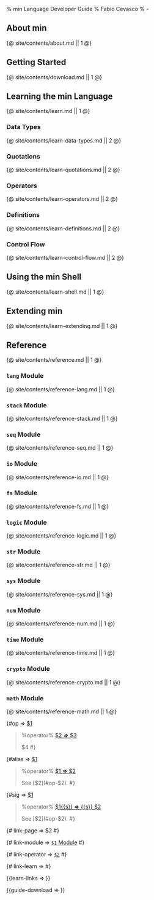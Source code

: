 % min Language Developer Guide
% Fabio Cevasco
% -

<style>
.reference-title {
  font-size: 120%;  
  font-weight: 600;
}
.min-terminal {
    -moz-background-clip: padding;
    -webkit-background-clip: padding-box;
    background-clip: padding-box;
    -webkit-border-radius: 3px;
    -moz-border-radius: 3px;
    border-radius: 3px;
    margin: 10px auto;
    padding: 2px 4px 0 4px;
    box-shadow: 0 1px 3px rgba(0, 0, 0, 0.1);
    text-shadow: 0 1px 0 rgba(255, 255, 255, 0.8);
    color: #eee;
    background-color: #222;
    border: 1px solid #ccc;
    white-space: pre;
    padding: 0 3px;
    border: 2px solid #999;
    border-top: 10px solid #999;
}
.min-terminal p {
  margin: 0 auto;  
}
.min-terminal p, .min-terminal p:first-child {
    margin-top: 0;
    margin-bottom: 0;
    text-shadow: none;
    font-weight: normal;
    font-family: "Source Code Pro", "Monaco", "DejaVu Sans Mono", "Courier New", monospace;
    font-size: 85%;
    color: #eee;
}
</style>

## About min

{@ site/contents/about.md || 1 @}

## Getting Started

{@ site/contents/download.md || 1 @}

## Learning the min Language

{@ site/contents/learn.md || 1 @}

### Data Types

{@ site/contents/learn-data-types.md || 2 @}

### Quotations

{@ site/contents/learn-quotations.md || 2 @}

### Operators 

{@ site/contents/learn-operators.md || 2 @}

### Definitions

{@ site/contents/learn-definitions.md || 2 @}

### Control Flow

{@ site/contents/learn-control-flow.md || 2 @}

## Using the min Shell

{@ site/contents/learn-shell.md || 1 @}

## Extending min

{@ site/contents/learn-extending.md || 1 @}

## Reference

{@ site/contents/reference.md || 1 @}


### `lang` Module

{@ site/contents/reference-lang.md || 1 @}

### `stack` Module

{@ site/contents/reference-stack.md || 1 @}

### `seq` Module

{@ site/contents/reference-seq.md || 1 @}

### `io` Module

{@ site/contents/reference-io.md || 1 @}

### `fs` Module

{@ site/contents/reference-fs.md || 1 @}

### `logic` Module

{@ site/contents/reference-logic.md || 1 @}

### `str` Module

{@ site/contents/reference-str.md || 1 @}

### `sys` Module

{@ site/contents/reference-sys.md || 1 @}

### `num` Module

{@ site/contents/reference-num.md || 1 @}

### `time` Module

{@ site/contents/reference-time.md || 1 @}

### `crypto` Module

{@ site/contents/reference-crypto.md || 1 @}


### `math` Module

{@ site/contents/reference-math.md || 1 @}



{#op => 
<a id="op-$1"></a>
[$1](class:reference-title)

> %operator%
> [ $2 **&rArr;** $3](class:kwd)
> 
> $4
 #}


{#alias => 
[$1](class:reference-title)

> %operator%
> [ $1 **&rArr;** $2](class:kwd)
> 
> See [$2](#op-$2).
 #}

{#sig => 
[$1](class:reference-title) [](class:sigil)

> %operator%
> [ $1{{s}} **&rArr;** {{s}} $2](class:kwd)
> 
> See [$2](#op-$2).
 #}

{# link-page => $2 #}

{# link-module => [`$1` Module](#<code>$1</code>-Module) #}

{# link-operator => [`$2`](#op-$2) #}

{# link-learn => #}

{{learn-links =>   }}

{{guide-download =>   }}
